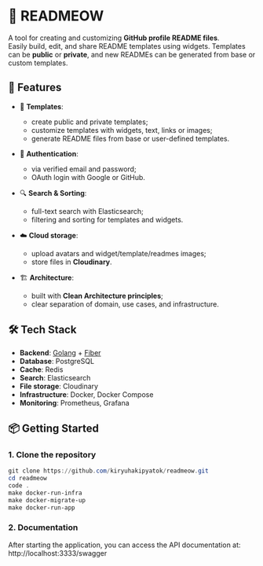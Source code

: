 # 📝 READMEOW

A tool for creating and customizing **GitHub profile README files**.  
Easily build, edit, and share README templates using widgets. Templates can be **public** or **private**, and new READMEs can be generated from base or custom templates.  

## 🚀 Features

- 📂 **Templates**:
  - create public and private templates;
  - customize templates with widgets, text, links or images;
  - generate README files from base or user-defined templates.

- 🔑 **Authentication**:
  - via verified email and password;
  - OAuth login with Google or GitHub.

- 🔍 **Search & Sorting**:
  - full-text search with Elasticsearch;
  - filtering and sorting for templates and widgets.

- ☁️ **Cloud storage**:
  - upload avatars and widget/template/readmes images;
  - store files in **Cloudinary**.

- 🏗️ **Architecture**:
  - built with **Clean Architecture principles**;
  - clear separation of domain, use cases, and infrastructure.

## 🛠️ Tech Stack

- **Backend**: [Golang](https://go.dev/) + [Fiber](https://gofiber.io/)  
- **Database**: PostgreSQL  
- **Cache**: Redis  
- **Search**: Elasticsearch  
- **File storage**: Cloudinary  
- **Infrastructure**: Docker, Docker Compose  
- **Monitoring**: Prometheus, Grafana

## 📦 Getting Started

### 1. Clone the repository
```powershell
git clone https://github.com/kiryuhakipyatok/readmeow.git
cd readmeow
code .
make docker-run-infra
make docker-migrate-up
make docker-run-app
```

### 2. Documentation
After starting the application, you can access the API documentation at:
http://localhost:3333/swagger